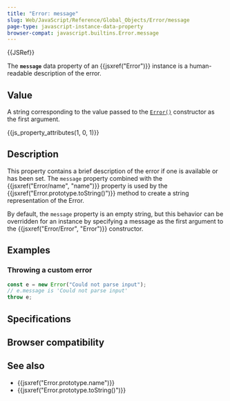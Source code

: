 ```yaml
---
title: "Error: message"
slug: Web/JavaScript/Reference/Global_Objects/Error/message
page-type: javascript-instance-data-property
browser-compat: javascript.builtins.Error.message
---
```


{{JSRef}}

The **`message`** data property of an {{jsxref("Error")}} instance is a human-readable description of the error.

## Value

A string corresponding to the value passed to the [`Error()`](/Web/JavaScript/Reference/Global_Objects/Error/Error) constructor as the first argument.

{{js_property_attributes(1, 0, 1)}}

## Description

This property contains a brief description of the error if one is available or has been set. The `message` property combined with the {{jsxref("Error/name", "name")}} property is used by the {{jsxref("Error.prototype.toString()")}} method to create a string representation of the Error.

By default, the `message` property is an empty string, but this behavior can be overridden for an instance by specifying a message as the first argument to the {{jsxref("Error/Error", "Error")}} constructor.

## Examples

### Throwing a custom error

```js
const e = new Error("Could not parse input");
// e.message is 'Could not parse input'
throw e;
```

## Specifications



## Browser compatibility



## See also

- {{jsxref("Error.prototype.name")}}
- {{jsxref("Error.prototype.toString()")}}
